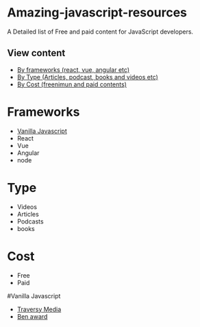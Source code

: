# Amazing-javascript-resources

A Detailed list of Free and paid content for JavaScript developers.

## View content

- [By frameworks (react, vue, angular etc)](#frameworks)
- [By Type (Articles, podcast, books and videos etc)](#Type)
- [By Cost (freenimun and paid contents)](#Cost)

# Frameworks

- [Vanilla Javascript](#Vanilla-Javascript)
- React
- Vue
- Angular
- node

# Type

- Videos
- Articles
- Podcasts
- books

# Cost

- Free
- Paid

#Vanilla Javascript

- [Traversy Media](https://)
- [Ben award](https://)
